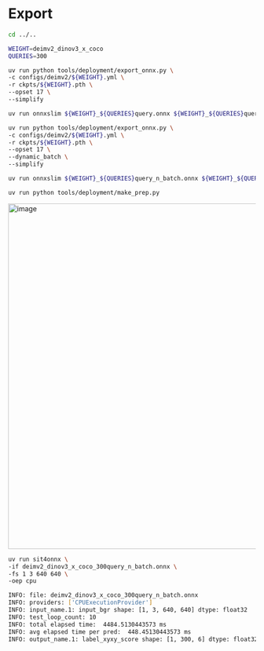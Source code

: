 # Export

```bash
cd ../..

WEIGHT=deimv2_dinov3_x_coco
QUERIES=300

uv run python tools/deployment/export_onnx.py \
-c configs/deimv2/${WEIGHT}.yml \
-r ckpts/${WEIGHT}.pth \
--opset 17 \
--simplify

uv run onnxslim ${WEIGHT}_${QUERIES}query.onnx ${WEIGHT}_${QUERIES}query.onnx

uv run python tools/deployment/export_onnx.py \
-c configs/deimv2/${WEIGHT}.yml \
-r ckpts/${WEIGHT}.pth \
--opset 17 \
--dynamic_batch \
--simplify

uv run onnxslim ${WEIGHT}_${QUERIES}query_n_batch.onnx ${WEIGHT}_${QUERIES}query_n_batch.onnx
```

```bash
uv run python tools/deployment/make_prep.py
```

<img width="808" height="704" alt="image" src="https://github.com/user-attachments/assets/82606a50-c294-43f2-b617-a653a6ba5424" />

```bash
uv run sit4onnx \
-if deimv2_dinov3_x_coco_300query_n_batch.onnx \
-fs 1 3 640 640 \
-oep cpu

INFO: file: deimv2_dinov3_x_coco_300query_n_batch.onnx
INFO: providers: ['CPUExecutionProvider']
INFO: input_name.1: input_bgr shape: [1, 3, 640, 640] dtype: float32
INFO: test_loop_count: 10
INFO: total elapsed time:  4484.5130443573 ms
INFO: avg elapsed time per pred:  448.45130443573 ms
INFO: output_name.1: label_xyxy_score shape: [1, 300, 6] dtype: float32
```
